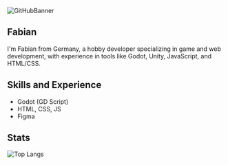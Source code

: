 ![GitHubBanner](https://github.com/user-attachments/assets/2162c71a-274b-46e2-807a-9cfdbbf386dc)

## Fabian
I'm Fabian from Germany, a hobby developer specializing in game and web development, with experience in tools like Godot, Unity, JavaScript, and HTML/CSS.

## Skills and Experience
* Godot (GD Script)
* HTML, CSS, JS
* Figma

## Stats
![Top Langs](https://github-readme-stats.vercel.app/api/top-langs/?username=FabiDev08)
